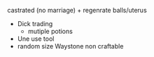 castrated (no marriage) + regenrate balls/uterus
 - Dick trading
	 - mutiple potions
 - Une use tool
 - random size
Waystone non craftable